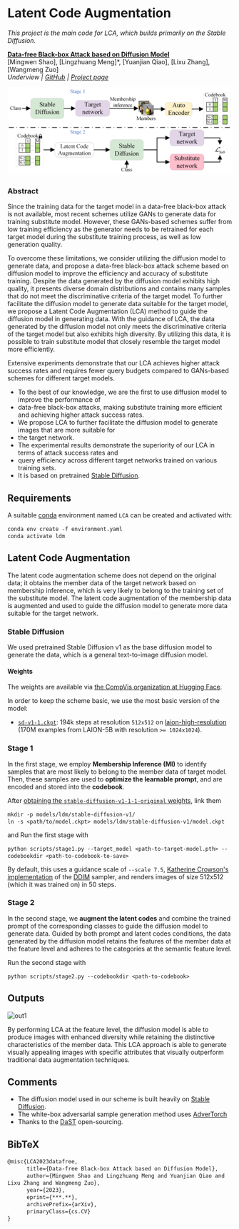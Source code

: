 # Latent Code Augmentation
*This project is the main code for LCA, which builds primarily on the Stable Diffusion.*

[**Data-free Black-box Attack based on Diffusion Model**](**/)<br/>
[Mingwen Shao],
[Lingzhuang Meng]*,
[Yuanjian Qiao],
[Lixu Zhang],
[Wangmeng Zuo]
<br/>
_Underview |
[GitHub](https://github.com/n) | [Project page](https://)_

![Pipeline](assets/Pipeline.png)
### Abstract ###
Since the training data for the target model in a data-free black-box attack is not available, 
most recent schemes utilize GANs to generate data for training substitute model. 
However, these GANs-based schemes suffer from low training efficiency as the generator needs to be retrained 
for each target model during the substitute training process, as well as low generation quality.

To overcome these limitations, we consider utilizing the diffusion model to generate data, 
and propose a data-free black-box attack scheme based on diffusion model to improve the efficiency and 
accuracy of substitute training.
Despite the data generated by the diffusion model exhibits high quality, 
it presents diverse domain distributions and contains many samples that 
do not meet the discriminative criteria of the target model.
To further facilitate the diffusion model to generate data suitable for the target model, 
we propose a Latent Code Augmentation (LCA) method to guide the diffusion model in generating data.
With the guidance of LCA, the data generated by the diffusion model not only 
meets the discriminative criteria of the target model but also exhibits high diversity. 
By utilizing this data, it is possible to train substitute model that closely resemble 
the target model more efficiently.

Extensive experiments demonstrate that our LCA achieves higher attack success rates and 
requires fewer query budgets compared to GANs-based schemes for different target models.

- To the best of our knowledge, we are the first to use diffusion model to improve the performance of 
- data-free black-box attacks, making substitute training more efficient and achieving higher attack success rates.
- We propose LCA to further facilitate the diffusion model to generate images that are more suitable for 
- the target network.
- The experimental results demonstrate the superiority of our LCA in terms of attack success rates and 
- query efficiency across different target networks trained on various training sets.
- It is based on pretrained [Stable Diffusion](https://github.com/CompVis/latent-diffusion).

## Requirements
A suitable [conda](https://conda.io/) environment named `LCA` can be created
and activated with:

```
conda env create -f environment.yaml
conda activate ldm
```

## Latent Code Augmentation

The latent code augmentation scheme does not depend on the original data; 
it obtains the member data of the target network based on membership inference, 
which is very likely to belong to the training set of the substitute model. 
The latent code augmentation of the membership data is augmented and used to guide 
the diffusion model to generate more data suitable for the target network.

### Stable Diffusion
We used pretrained Stable Diffusion v1 as the base diffusion model to generate the data, 
which is a general text-to-image diffusion model. 

#### Weights
The weights are available via [the CompVis organization at Hugging Face](https://huggingface.co/CompVis).

In order to keep the scheme basic, we use the most basic version of the model:
- [`sd-v1-1.ckpt`](https://huggingface.co/CompVis/stable-diffusion-v-1-1-original): 194k steps at resolution `512x512` on [laion-high-resolution](https://huggingface.co/datasets/laion/laion-high-resolution) (170M examples from LAION-5B with resolution `>= 1024x1024`).

### Stage 1
In the first stage, we employ **Membership Inference (MI)** to identify samples that are most likely to belong to the member data of target model. 
Then, these samples are used to **optimize the learnable prompt**, and are encoded and stored into the **codebook**.

After [obtaining the `stable-diffusion-v1-1-1-original` weights](#weights), link them
```
mkdir -p models/ldm/stable-diffusion-v1/
ln -s <path/to/model.ckpt> models/ldm/stable-diffusion-v1/model.ckpt 
```
and Run the first stage with
```
python scripts/stage1.py --target_model <path-to-target-model.pth> --codebookdir <path-to-codebook-to-save> 
```

By default, this uses a guidance scale of `--scale 7.5`, [Katherine Crowson's implementation](https://github.com/CompVis/latent-diffusion/pull/51) of the [DDIM](https://arxiv.org/abs/2010.02502) sampler, 
and renders images of size 512x512 (which it was trained on) in 50 steps. 

### Stage 2
In the second stage, we **augment the latent codes** and combine the trained prompt of the corresponding classes to guide the diffusion model to generate data. 
Guided by both prompt and latent codes conditions, the data generated by the diffusion model retains the features 
of the member data at the feature level and adheres to the categories at the semantic feature level.

Run the second stage with
```
python scripts/stage2.py --codebookdir <path-to-codebook> 
```

## Outputs

![out1](assets/Output.png)

By performing LCA at the feature level, the diffusion model is able to produce images with enhanced diversity 
while retaining the distinctive characteristics of the member data. 
This LCA approach is able to generate visually appealing images with specific attributes that visually outperform 
traditional data augmentation techniques.

## Comments 

- The diffusion model used in our scheme is built heavily on [Stable Diffusion](https://github.com/CompVis/latent-diffusion).
- The white-box adversarial sample generation method uses [AdverTorch](https://github.com/borealisai/advertorch)
- Thanks to the [DaST](https://github.com/zhoumingyi/DaST) open-sourcing.


## BibTeX

```
@misc{LCA2023datafree,
      title={Data-free Black-box Attack based on Diffusion Model}, 
      author={Mingwen Shao and Lingzhuang Meng and Yuanjian Qiao and Lixu Zhang and Wangmeng Zuo},
      year={2023},
      eprint={***.**},
      archivePrefix={arXiv},
      primaryClass={cs.CV}
}
```


